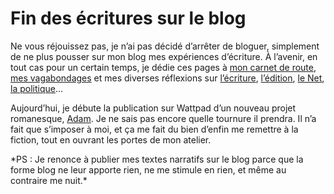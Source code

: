 # Fin des écritures sur le blog

Ne vous réjouissez pas, je n’ai pas décidé d’arrêter de bloguer, simplement de ne plus pousser sur mon blog mes expériences d’écriture. À l’avenir, en tout cas pour un certain temps, je dédie ces pages à [mon carnet de route](https://tcrouzet.com/tag/carnet-de-route/?serial=1), [mes vagabondages](https://tcrouzet.com/tag/vagabondage/?serial=1) et mes diverses réflexions sur [l’écriture](https://tcrouzet.com/tag/netlitterature/?serial=1), [l’édition](https://tcrouzet.com/tag/edition/?serial=1), [le Net](https://tcrouzet.com/tag/netculture/?serial=1), [la politique](https://tcrouzet.com/tag/politique/?serial=1)…<span id="more-45365"></span>

Aujourd’hui, je débute la publication sur Wattpad d’un nouveau projet romanesque, [Adam](http://my.w.tt/UiNb/PnbtfTA1YC). Je ne sais pas encore quelle tournure il prendra. Il n’a fait que s’imposer à moi, et ça me fait du bien d’enfin me remettre à la fiction, tout en ouvrant les portes de mon atelier.

<div class="iframe" id="iframe2"></div>
*PS : Je renonce à publier mes textes narratifs sur le blog parce que la forme blog ne leur apporte rien, ne me stimule en rien, et même au contraire me nuit.*